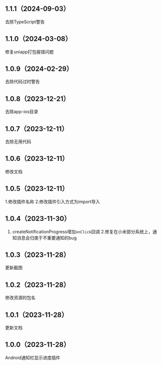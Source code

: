 ## 1.1.1（2024-09-03）
去除TypeScript警告
## 1.1.0（2024-03-08）
修复uniapp打包报错问题
## 1.0.9（2024-02-29）
去除代码过时警告
## 1.0.8（2023-12-21）
去除app-ios目录
## 1.0.7（2023-12-11）
去除无用代码
## 1.0.6（2023-12-11）
修改文档
## 1.0.5（2023-12-11）
1.修改插件名称
2.修改插件引入方式为import导入
## 1.0.4（2023-11-30）
1. createNotificationProgress增加`onClick`回调
2.修复在小米部分系统上，通知消息会归类于不重要通知的bug
## 1.0.3（2023-11-28）
更新截图
## 1.0.2（2023-11-28）
修改资源的包名
## 1.0.1（2023-11-28）
更新文档
## 1.0.0（2023-11-28）
Android通知栏显示进度插件
